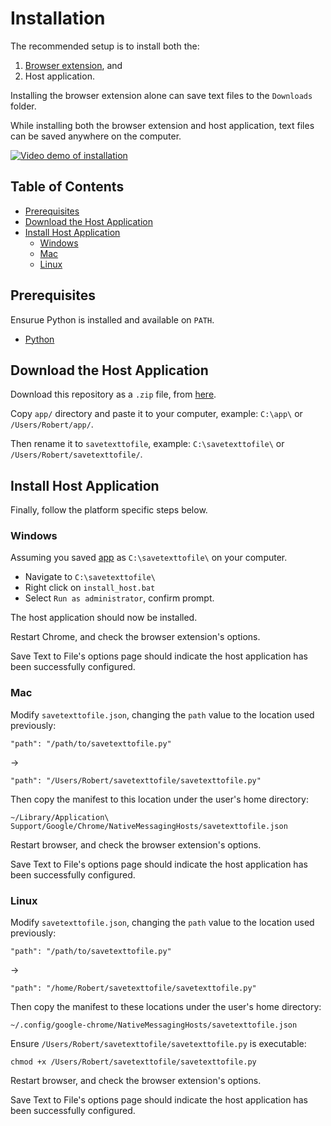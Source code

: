 # Installation

The recommended setup is to install both the:

1. [Browser extension](https://chrome.google.com/webstore/detail/save-text-to-file/mkepenkbhepjelljcfiooignmpfgochi), and
2. Host application.

Installing the browser extension alone can save text files to the `Downloads` folder.

While installing both the browser extension and host application, text files can be saved anywhere on the computer.

[![Video demo of installation](https://img.youtube.com/vi/o0kgMorHmdc/0.jpg)](https://www.youtube.com/watch?v=o0kgMorHmdc)


## Table of Contents

* [Prerequisites](#prerequisites)
* [Download the Host Application](#download-the-host-application)
* [Install Host Application](#install-host-application)
  * [Windows](#windows)
  * [Mac](#mac)
  * [Linux](#linux)


## Prerequisites

Ensurue Python is installed and available on `PATH`.

* [Python](https://www.python.org/downloads/)

## Download the Host Application

Download this repository as a `.zip` file, from [here](https://github.com/bobbyrne01/save-text-to-file-chrome/archive/master.zip).

Copy `app/` directory and paste it to your computer, example: `C:\app\` or `/Users/Robert/app/`.

Then rename it to `savetexttofile`, example: `C:\savetexttofile\` or `/Users/Robert/savetexttofile/`.

## Install Host Application

Finally, follow the platform specific steps below.

### Windows

Assuming you saved [app](app) as `C:\savetexttofile\` on your computer.

* Navigate to `C:\savetexttofile\`
* Right click on `install_host.bat`
* Select `Run as administrator`, confirm prompt.

The host application should now be installed.

Restart Chrome, and check the browser extension's options.

Save Text to File's options page should indicate the host application has been successfully configured.


### Mac

Modify `savetexttofile.json`, changing the `path` value to the location used previously:
```
"path": "/path/to/savetexttofile.py"
```
->
```
"path": "/Users/Robert/savetexttofile/savetexttofile.py"
```
Then copy the manifest to this location under the user's home directory:
```
~/Library/Application\ Support/Google/Chrome/NativeMessagingHosts/savetexttofile.json
```

Restart browser, and check the browser extension's options.

Save Text to File's options page should indicate the host application has been successfully configured.


### Linux

Modify `savetexttofile.json`, changing the `path` value to the location used previously:
```
"path": "/path/to/savetexttofile.py"
```
->
```
"path": "/home/Robert/savetexttofile/savetexttofile.py"
```
Then copy the manifest to these locations under the user's home directory:
```
~/.config/google-chrome/NativeMessagingHosts/savetexttofile.json
```

Ensure `/Users/Robert/savetexttofile/savetexttofile.py` is executable:
```
chmod +x /Users/Robert/savetexttofile/savetexttofile.py
```

Restart browser, and check the browser extension's options.

Save Text to File's options page should indicate the host application has been successfully configured.
